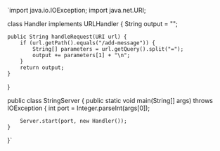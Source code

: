 `import java.io.IOException;
import java.net.URI;

class Handler implements URLHandler {
    String output = "";

    public String handleRequest(URI url) {
        if (url.getPath().equals("/add-message")) {
            String[] parameters = url.getQuery().split("=");
            output += parameters[1] + "\n";
        }
        return output;
    }
}

public class StringServer {
    public static void main(String[] args) throws IOException {
        int port = Integer.parseInt(args[0]);

        Server.start(port, new Handler());
    }
}`
